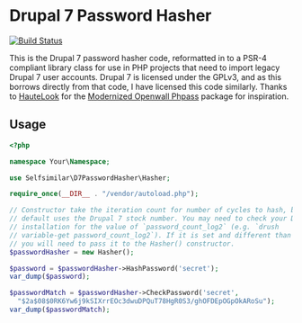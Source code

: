 Drupal 7 Password Hasher
===================

[![Build Status](https://img.shields.io/travis/selfsimilar/drupal7_password_hasher/main.svg?style=flat-square)](https://travis-ci.org/selfsimilar/drupal7_password_hasher)

This is the Drupal 7 password hasher code, reformatted in to a PSR-4 compliant
library class for use in PHP projects that need to import legacy Drupal 7 user
accounts. Drupal 7 is licensed under the GPLv3, and as this borrows directly
from that code, I have licensed this code similarly. Thanks to
[HauteLook](https://github.com/hautelook) for the
[Modernized Openwall Phpass](https://github.com/hautelook/phpass) package for
inspiration.

Usage
-----

```php
<?php

namespace Your\Namespace;

use Selfsimilar\D7PasswordHasher\Hasher;

require_once(__DIR__ . "/vendor/autoload.php");

// Constructor take the iteration count for number of cycles to hash, but by
// default uses the Drupal 7 stock number. You may need to check your Drupal 7
// installation for the value of `password_count_log2` (e.g. `drush
// variable-get password_count_log2`). If it is set and different than 15,
// you will need to pass it to the Hasher() constructor.
$passwordHasher = new Hasher();

$password = $passwordHasher->HashPassword('secret');
var_dump($password);

$passwordMatch = $passwordHasher->CheckPassword('secret',
  "$2a$08$0RK6Yw6j9kSIXrrEOc3dwuDPQuT78HgR0S3/ghOFDEpOGpOkARoSu");
var_dump($passwordMatch);
```
